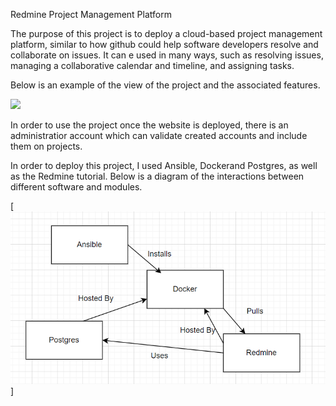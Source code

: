 Redmine Project Management Platform

The purpose of this project is to deploy a cloud-based project management platform, similar to how github could help software developers resolve and collaborate on issues. It can e used in many ways, such as resolving issues, managing a collaborative calendar and timeline, and assigning tasks.

Below is an example of the view of the project and the associated features.

![](https://img-0.journaldunet.com/KoFl254yd8jGWDrXl6Phe2j1Scc=/1080x/smart/9749863068a842adabca9f382fde11ee/ccmcms-jdn/19033451.jpg)

In order to use the project once the website is deployed, there is an administratior account which can validate created accounts and include them on projects.

In order to deploy this project, I used Ansible, Dockerand Postgres, as well as the Redmine tutorial. Below is a diagram of the interactions between different software and modules.

[<img src="https://github.com/CY394/project-2-ben28wettstein/blob/master/Diagram.PNG">]

<!--more-->
